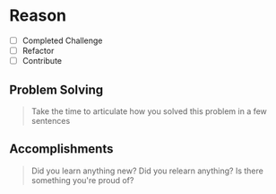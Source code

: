 # Reason
- [ ] Completed Challenge
- [ ] Refactor
- [ ] Contribute

## Problem Solving
> Take the time to articulate how you solved this problem in a few sentences

## Accomplishments
> Did you learn anything new? Did you relearn anything? Is there something you're proud of? 
